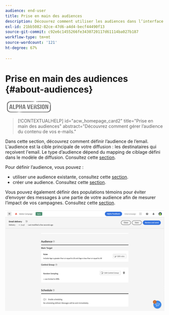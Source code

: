```yaml
---
audience: end-user
title: Prise en main des audiences
description: Découvrez comment utiliser les audiences dans l’interface utilisateur web de Campaign
exl-id: 21bb5082-82ce-47d6-a4d4-becf44490f13
source-git-commit: c92e6c1455266fe3430720117d61114ba027b187
workflow-type: tm+mt
source-wordcount: '121'
ht-degree: 67%

---
```


# Prise en main des audiences {#about-audiences}

![](../assets/do-not-localize/badge.png)

>[!CONTEXTUALHELP]
>id="acw_homepage_card2"
>title="Prise en main des audiences"
>abstract="Découvrez comment gérer l’audience du contenu de vos e-mails."

<!--
Audience only created for the delivery, not available later-->


<!--
Three ways:
* existing audience

Campaign or AEP Audiences

* create new on the fly

query like AEP segment builder (same component with campaign data)

* import from file

show use case with a new audience creation (or import from file?)

control groups like acc: exract, random, based on attribute
-->

Dans cette section, découvrez comment définir l’audience de l’email. L&#39;audience est la cible principale de votre diffusion : les destinataires qui reçoivent l&#39;email. Le type d’audience dépend du mapping de ciblage défini dans le modèle de diffusion. Consultez cette [section](../email/create-email.md).

Pour définir l’audience, vous pouvez :

* utiliser une audience existante, consultez cette [section](add-audience.md).
* créer une audience. Consultez cette [section](segment-builder.md).

Vous pouvez également définir des populations témoins pour éviter d’envoyer des messages à une partie de votre audience afin de mesurer l’impact de vos campagnes. Consultez cette [section](control-group.md).

![](assets/about-audience.png)

